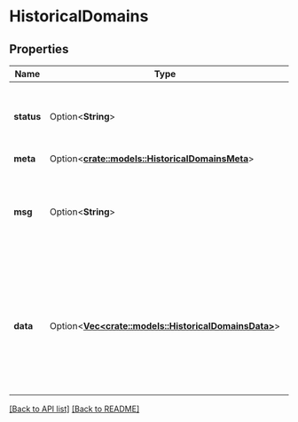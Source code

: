 # HistoricalDomains

## Properties

Name | Type | Description | Notes
------------ | ------------- | ------------- | -------------
**status** | Option<**String**> | Whether or not we were able to successfully execute the query. | 
**meta** | Option<[**crate::models::HistoricalDomainsMeta**](HistoricalDomainsMeta.md)> |  | 
**msg** | Option<**String**> | If the query was not successful, this will provide a string that explains why. | 
**data** | Option<[**Vec&lt;crate::models::HistoricalDomainsData&gt;**](HistoricalDomainsData.md)> | A list of [entries](#entry-data-model), each representing one unique combination of dimensions, such as domain, region, or POP. | 

[[Back to API list]](../README.md#documentation-for-api-endpoints) [[Back to README]](../README.md)


